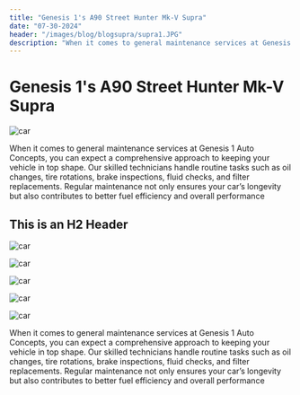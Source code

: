 ```yaml
---
title: "Genesis 1's A90 Street Hunter Mk-V Supra"
date: "07-30-2024"
header: "/images/blog/blogsupra/supra1.JPG"
description: "When it comes to general maintenance services at Genesis 1 Auto Concepts, you can expect a comprehensive approach to keeping your vehicle in top shape. Our skilled technicians handle routine tasks such as oil changes, tire rotations, brake inspections, fluid checks, and filter replacements. Regular maintenance not only ensures your car’s longevity but also contributes to better fuel efficiency and overall performance"
---
```


# Genesis 1's A90 Street Hunter Mk-V Supra

![car](/images/blog/blogsupra/supra1.JPG)

When it comes to general maintenance services at Genesis 1 Auto Concepts, you can expect a comprehensive approach to keeping your vehicle in top shape. Our skilled technicians handle routine tasks such as oil changes, tire rotations, brake inspections, fluid checks, and filter replacements. Regular maintenance not only ensures your car’s longevity but also contributes to better fuel efficiency and overall performance

## This is an H2 Header

![car](/images/blog/blogsupra/supra2.JPG)

![car](/images/blog/blogsupra/supra3.JPG)

![car](/images/blog/blogsupra/supra4.JPG)

![car](/images/blog/blogsupra/supra5.JPG)

![car](/images/blog/blogsupra/supra6.JPG)

When it comes to general maintenance services at Genesis 1 Auto Concepts, you can expect a comprehensive approach to keeping your vehicle in top shape. Our skilled technicians handle routine tasks such as oil changes, tire rotations, brake inspections, fluid checks, and filter replacements. Regular maintenance not only ensures your car’s longevity but also contributes to better fuel efficiency and overall performance
